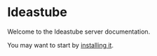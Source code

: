 # Ideastube

Welcome to the Ideastube server documentation.

You may want to start by [installing it](install.md).
